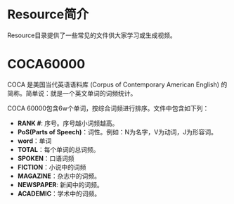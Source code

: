 # Resource简介

Resource目录提供了一些常见的文件供大家学习或生成视频。

# COCA60000

COCA 是美国当代英语语料库 (Corpus of Contemporary American English) 的简称。简单说：就是一个英文单词的词频统计。

COCA 60000包含6w个单词，按综合词频进行排序。文件中包含如下列：

- **RANK #**: 序号。序号越小词频越高。
- **PoS(Parts of Speech)**：词性。例如：N为名字，V为动词，J为形容词。
- **word**：单词
- **TOTAL**：每个单词的总词频。
- **SPOKEN**：口语词频
- **FICTION**：小说中的词频
- **MAGAZINE**：杂志中的词频。
- **NEWSPAPER**: 新闻中的词频。
- **ACADEMIC**：学术中的词频。


